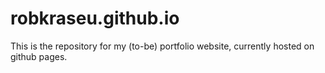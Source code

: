 # robkraseu.github.io
 
This is the repository for my (to-be) portfolio website, currently hosted on github pages.

